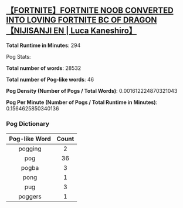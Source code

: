 ## [【FORTNITE】FORTNITE NOOB CONVERTED INTO LOVING FORTNITE BC OF DRAGON【NIJISANJI EN | Luca Kaneshiro】](https://www.youtube.com/watch?v=wqIxEYFsJ3M)
**Total Runtime in Minutes**: 294

Pog Stats:

   **Total number of words**: 28532

   **Total number of Pog-like words**: 46

   **Pog Density (Number of Pogs / Total Words)**: 0.001612224870321043

   **Pog Per Minute (Number of Pogs / Total Runtime in Minutes)**: 0.1564625850340136

### Pog Dictionary
**Pog-like Word** | **Count**
:---: | :---:
pogging | 2
pog | 36
pogba | 3
pong | 1
pug | 3
poggers | 1

